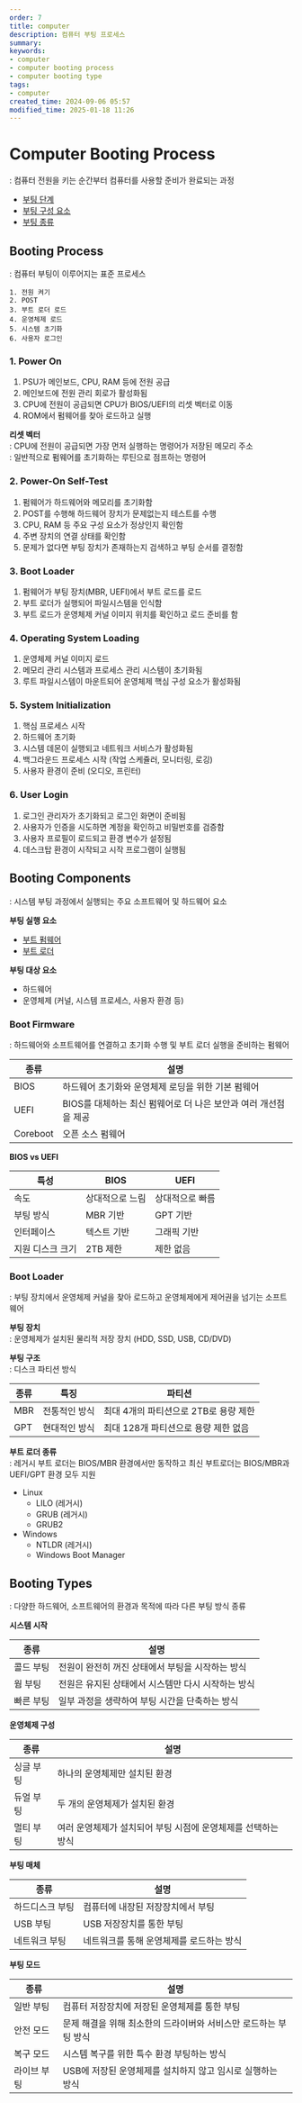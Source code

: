 ```yaml
---
order: 7
title: computer
description: 컴퓨터 부팅 프로세스
summary:
keywords:
- computer
- computer booting process
- computer booting type
tags:
- computer
created_time: 2024-09-06 05:57
modified_time: 2025-01-18 11:26
---
```


# Computer Booting Process
: 컴퓨터 전원을 키는 순간부터 컴퓨터를 사용할 준비가 완료되는 과정  

- [부팅 단계](#booting-process)
- [부팅 구성 요소](#booting-components)
- [부팅 종류](#booting-types)



## Booting Process
: 컴퓨터 부팅이 이루어지는 표준 프로세스  

```
1. 전원 켜기
2. POST
3. 부트 로더 로드
4. 운영체제 로드
5. 시스템 초기화
6. 사용자 로그인 
```


### 1. Power On

1. PSU가 메인보드, CPU, RAM 등에 전원 공급
2. 메인보드에 전원 관리 회로가 활성화됨
3. CPU에 전원이 공급되면 CPU가 BIOS/UEFI의 리셋 벡터로 이동
4. ROM에서 펌웨어를 찾아 로드하고 실행


**리셋 벡터**  
: CPU에 전원이 공급되면 가장 먼저 실행하는 명령어가 저장된 메모리 주소  
: 일반적으로 펌웨어를 초기화하는 루틴으로 점프하는 명령어  


### 2. Power-On Self-Test

1. 펌웨어가 하드웨어와 메모리를 초기화함
2. POST를 수행해 하드웨어 장치가 문제없는지 테스트를 수행
3. CPU, RAM 등 주요 구성 요소가 정상인지 확인함
4. 주변 장치의 연결 상태를 확인함
5. 문제가 없다면 부팅 장치가 존재하는지 검색하고 부팅 순서를 결정함


### 3. Boot Loader

1. 펌웨어가 부팅 장치(MBR, UEFI)에서 부트 로드를 로드
2. 부트 로더가 실행되어 파일시스템을 인식함
3. 부트 로드가 운영체제 커널 이미지 위치를 확인하고 로드 준비를 함


### 4. Operating System Loading

1. 운영체제 커널 이미지 로드
2. 메모리 관리 시스템과 프로세스 관리 시스템이 초기화됨
3. 루트 파일시스템이 마운트되어 운영체제 핵심 구성 요소가 활성화됨


### 5. System Initialization

1. 핵심 프로세스 시작
2. 하드웨어 초기화
3. 시스템 데몬이 실행되고 네트워크 서비스가 활성화됨
4. 백그라운드 프로세스 시작 (작업 스케쥴러, 모니터링, 로깅)
5. 사용자 환경이 준비 (오디오, 프린터)


### 6. User Login

1. 로그인 관리자가 초기화되고 로그인 화면이 준비됨
2. 사용자가 인증을 시도하면 계정을 확인하고 비밀번호를 검증함
3. 사용자 프로필이 로드되고 환경 변수가 설정됨
4. 데스크탑 환경이 시작되고 시작 프로그램이 실행됨



## Booting Components
: 시스템 부팅 과정에서 실행되는 주요 소프트웨어 및 하드웨어 요소  

**부팅 실행 요소**
- [부트 펌웨어](#boot-firmware)
- [부트 로더](#boot-loader)

**부팅 대상 요소**
- 하드웨어
- 운영체제 (커널, 시스템 프로세스, 사용자 환경 등)



### Boot Firmware
: 하드웨어와 소프트웨어를 연결하고 초기화 수행 및 부트 로더 실행을 준비하는 펌웨어  

종류 | 설명
---|---
BIOS | 하드웨어 초기화와 운영체제 로딩을 위한 기본 펌웨어
UEFI | BIOS를 대체하는 최신 펌웨어로 더 나은 보안과 여러 개선점을 제공
Coreboot | 오픈 소스 펌웨어


**BIOS vs UEFI**

특성 | BIOS | UEFI
---|---|---
속도 | 상대적으로 느림 | 상대적으로 빠름
부팅 방식 | MBR 기반 | GPT 기반
인터페이스 | 텍스트 기반 | 그래픽 기반
지원 디스크 크기 | 2TB 제한 | 제한 없음



### Boot Loader
: 부팅 장치에서 운영체제 커널을 찾아 로드하고 운영체제에게 제어권을 넘기는 소프트웨어  

**부팅 장치**  
: 운영체제가 설치된 물리적 저장 장치 (HDD, SSD, USB, CD/DVD)  


**부팅 구조**  
: 디스크 파티션 방식  

종류 | 특징 | 파티션
---|---|---
MBR | 전통적인 방식 | 최대 4개의 파티션으로 2TB로 용량 제한
GPT | 현대적인 방식 | 최대 128개 파티션으로 용량 제한 없음


**부트 로더 종류**  
: 레거시 부트 로더는 BIOS/MBR 환경에서만 동작하고 최신 부트로더는 BIOS/MBR과 UEFI/GPT 환경 모두 지원  

- Linux
  - LILO (레거시)
  - GRUB (레거시)
  - GRUB2
- Windows
  - NTLDR (레거시)
  - Windows Boot Manager



## Booting Types 
: 다양한 하드웨어, 소프트웨어의 환경과 목적에 따라 다른 부팅 방식 종류  

**시스템 시작**

종류 | 설명
---|---
콜드 부팅 | 전원이 완전히 꺼진 상태에서 부팅을 시작하는 방식
웜 부팅 | 전원은 유지된 상태에서 시스템만 다시 시작하는 방식
빠른 부팅 | 일부 과정을 생략하여 부팅 시간을 단축하는 방식


**운영체제 구성**

종류 | 설명
---|---
싱글 부팅 | 하나의 운영체제만 설치된 환경
듀얼 부팅 | 두 개의 운영체제가 설치된 환경
멀티 부팅 | 여러 운영체제가 설치되어 부팅 시점에 운영체제를 선택하는 방식


**부팅 매체**

종류 | 설명
---|---
하드디스크 부팅 | 컴퓨터에 내장된 저장장치에서 부팅
USB 부팅 | USB 저장장치를 통한 부팅
네트워크 부팅 | 네트워크를 통해 운영체제를 로드하는 방식


**부팅 모드**

종류 | 설명
---|---
일반 부팅 | 컴퓨터 저장장치에 저장된 운영체제를 통한 부팅
안전 모드 | 문제 해결을 위해 최소한의 드라이버와 서비스만 로드하는 부팅 방식
복구 모드 | 시스템 복구를 위한 특수 환경 부팅하는 방식
라이브 부팅 | USB에 저장된 운영체제를 설치하지 않고 임시로 실행하는 방식